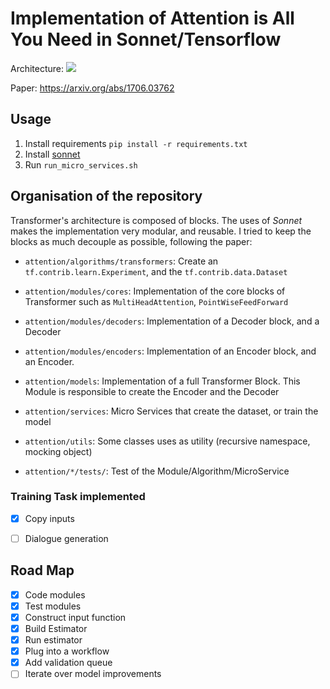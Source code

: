 # Implementation of Attention is All You Need in Sonnet/Tensorflow
Architecture:
![](https://camo.githubusercontent.com/88e8f36ce61dedfd2491885b8df2f68c4d1f92f5/687474703a2f2f696d6775722e636f6d2f316b72463252362e706e67)

Paper:
https://arxiv.org/abs/1706.03762

## Usage
1. Install requirements ```pip install -r requirements.txt```
2. Install [sonnet](https://github.com/deepmind/sonnet)
3. Run ```run_micro_services.sh```

## Organisation of the repository
Transformer's architecture is composed of blocks. The uses of _Sonnet_ makes the implementation very modular, and reusable. I tried to keep the blocks as much decouple as possible, following the paper:
* ```attention/algorithms/transformers```: Create an ```tf.contrib.learn.Experiment```, and the ```tf.contrib.data.Dataset```

* ```attention/modules/cores```: Implementation of the core blocks of Transformer such as ```MultiHeadAttention```, ```PointWiseFeedForward```

* ```attention/modules/decoders```: Implementation of a Decoder block, and a Decoder

* ```attention/modules/encoders```: Implementation of an Encoder block, and an Encoder.

* ```attention/models```: Implementation of a full Transformer Block. This Module is responsible to create the Encoder and the Decoder

* ```attention/services```: Micro Services that create the dataset, or train the model

* ```attention/utils```: Some classes uses as utility (recursive namespace, mocking object)

* ```attention/*/tests/```:  Test of the Module/Algorithm/MicroService

### Training Task implemented
- [X] Copy inputs
- [ ] Dialogue generation



## Road Map
- [X] Code modules
- [X] Test modules
- [X] Construct input function
- [X] Build Estimator
- [X] Run estimator
- [X] Plug into a workflow
- [X] Add validation queue
- [ ] Iterate over model improvements

